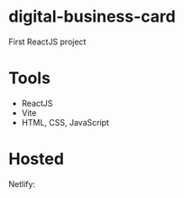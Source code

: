 # digital-business-card
First ReactJS project 

# Tools
- ReactJS
- Vite
- HTML, CSS, JavaScript

# Hosted

Netlify: 